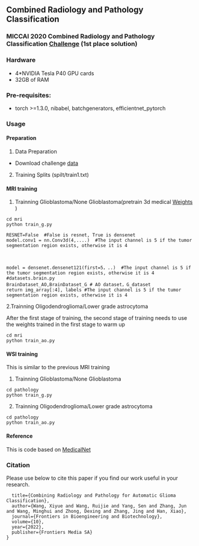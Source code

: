 


## Combined Radiology and Pathology Classification

### MICCAI 2020 Combined Radiology and Pathology Classification [Challenge](https://miccai.westus2.cloudapp.azure.com/competitions/1#learn_the_details) (1st place solution)

### Hardware
* 4*NVIDIA Tesla P40 GPU cards
* 32GB of RAM
### Pre-requisites:
   * torch >=1.3.0, nibabel, batchgenerators, efficientnet_pytorch

### Usage
#### Preparation
  1. Data Preparation
  * Download challenge [data](https://miccai.westus2.cloudapp.azure.com/competitions/1#participate)
  2. Training Splits (spilt/train1.txt)

#### MRI training
  1. Trainning Glioblastoma/None Glioblastoma(pretrain 3d medical [Weights](https://drive.google.com/file/d/1BHbJ5JCh6IP5t4pdPT1eXkmT79e8DKgK/view?usp=sharing) )
```
cd mri
python train_g.py

RESNET=False  #False is resnet, True is densenet
model.conv1 = nn.Conv3d(4,....)  #The input channel is 5 if the tumor segmentation region exists, otherwise it is 4



model = densenet.densenet121(first=5，..)  #The input channel is 5 if the tumor segmentation region exists, otherwise it is 4 
#datasets.brain.py
BrainDataset_AO,BrainDataset_G # AO dataset，G_dataset  
return img_array[:4], labels #The input channel is 5 if the tumor segmentation region exists, otherwise it is 4
```
  2.Trainning Oligodendroglioma/Lower grade astrocytoma

  After the first stage of training, the second stage of training needs to use the weights trained in the first stage to warm up
```
cd mri
python train_ao.py
```
#### WSI training

This is similar to the previous MRI training

1. Trainning Glioblastoma/None Glioblastoma
```
cd pathology
python train_g.py
```

2. Trainning Oligodendroglioma/Lower grade astrocytoma


```
cd pathology
python train_ao.py
```





#### Reference
This is code based on [MedicalNet](https://github.com/Tencent/MedicalNet)


### Citation
Please use below to cite this paper if you find our work useful in your research.
```@article{wang2022combining,
  title={Combining Radiology and Pathology for Automatic Glioma Classification},
  author={Wang, Xiyue and Wang, Ruijie and Yang, Sen and Zhang, Jun and Wang, Minghui and Zhong, Dexing and Zhang, Jing and Han, Xiao},
  journal={Frontiers in Bioengineering and Biotechnology},
  volume={10},
  year={2022},
  publisher={Frontiers Media SA}
}
```




